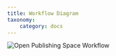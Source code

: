 ```yaml
---
title: Workflow Diagram
taxonomy:
    category: docs
---
```


![Open Publishing Space Workflow](open-matter-presentation-hub-with-git-sync-workflow.png)
